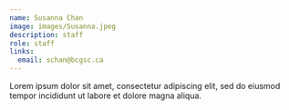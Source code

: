 ```yaml
---
name: Susanna Chan
image: images/Susanna.jpeg
description: staff
role: staff
links:
  email: schan@bcgsc.ca
---
```


Lorem ipsum dolor sit amet, consectetur adipiscing elit, sed do eiusmod tempor incididunt ut labore et dolore magna aliqua.
